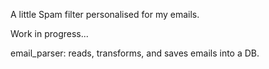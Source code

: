 A little Spam filter personalised for my emails.

Work in progress...

email_parser: reads, transforms, and saves emails into a DB.